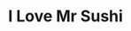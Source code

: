 ---
layout: place
title: "I Love Mr Sushi"
permalink: /missouri/st-louis/i-love-mr-sushi.html
stateAbbr: MO
stateName: Missouri
cityName: St. Louis
seo:
  name: "I Love Mr Sushi"
  type: Restaurant
  links: http://mrsushistl.com/
description: "Japanese fare from sushi to noodles is offered in this chic, ocean-themed spot with a full bar. Looking for sushi in St. Louis, Missouri? Check out I Love Mr..."
place_id: ChIJ8U69T2cz34cRNrEEXhtps6U
photos:
  - name: >-
      places/ChIJ8U69T2cz34cRNrEEXhtps6U/photos/AeeoHcLHepx974W37p15yDbnJnjyIGNh14AEwoHAyUqDl8PS92I5sJvHGjatF-weSOH2qkC078uNY2OfXudZd55RFpdPTy_TER07dvXkv_KNed3Mo7nXyEVkZfDH0OiH4qNF4ukuuPAnfCJ1p1dJpUMC9f5bbOofF_qw8arsCkXeVrasVj43xtusVb1KSc4Wem1U8P0dNxFE-gsp8wMzRCTsX4JGDssLhQhlAGyVaqgbFJmHecDQzPKmWh6cRuBXzMS23ukBTxX0tH_ZszOW5aTYS_4UMgtBeH-oaQEdKc8bwMbgQLx757TUv5HIOlTIpB58lYpHOYb0jxmf7NBYFinwXtH7LzEHzKTbY9X9e3o4uGB6clvr7vzZiTsEBn5GkTl0hftejfJN8MYx1612bD0Pi8ZogLQiD66oGZ9FhxIuEhif8A
    widthPx: 4032
    heightPx: 3024
    authorAttributions:
      - displayName: Kris Hand
        uri: https://maps.google.com/maps/contrib/109129245962900379090
        photoUri: >-
          https://lh3.googleusercontent.com/a-/ALV-UjUp3lmiLREOq456rtjg0YPGcEkaBlcj9jMsJVT3z8pavZKBasW7=s100-p-k-no-mo
    flagContentUri: >-
      https://www.google.com/local/imagery/report/?cb_client=maps_api_places.places_api&image_key=!1e10!2sCIHM0ogKEICAgIDp6MmVCg&hl=en-US
    googleMapsUri: >-
      https://www.google.com/maps/place//data=!3m4!1e2!3m2!1sCIHM0ogKEICAgIDp6MmVCg!2e10!4m2!3m1!1s0x87df33674fbd4ef1:0xa5b3691b5e04b136
  - name: >-
      places/ChIJ8U69T2cz34cRNrEEXhtps6U/photos/AeeoHcIf_rEauoFi71IiCa79lz7APIPxpNMmOP9FAIoNu_kPWyojcQAm80Qm1Pc-4NkJ1OS96bPp_WLFIqTqWYDGpJjObGQdvdAJW8U9IS--WyYEr5-elb0TW_kEPHju4qDBm2XmvMx7pz1nKSS5KGqirbrqGWcayo3gt0Bf_052ls7FzeKHphlclrl6U3YWI34T_uUdY2PFY3UiloV8jCkJpIEAtv7UmTRk9Hkc9F7Nfaqm7WA3FPssVBdFwWurmB0v31kD-kHnIVMsllQ6pPCvjwBKIksWy_5cvfKPP1pWhSdhTIg81UqPODFqNIyqRAdHD89BUDJsO1m4W-Mq8gW1V6CbTz3O5--bG60SFplBp2n4Ibc44LldJ8YTQQZPwTk_1fUiAG-kBFlOkum_X7z5v0PzYaj4cVogsDiS3vIkHHQ
    widthPx: 4000
    heightPx: 2256
    authorAttributions:
      - displayName: J Amery
        uri: https://maps.google.com/maps/contrib/115951345939951350091
        photoUri: >-
          https://lh3.googleusercontent.com/a/ACg8ocJPFBQ6vRzcdZw8tLUeqlORzUK-GQ-rLV3JBd45C1wedAYR9A=s100-p-k-no-mo
    flagContentUri: >-
      https://www.google.com/local/imagery/report/?cb_client=maps_api_places.places_api&image_key=!1e10!2sCIHM0ogKEICAgID2qNakFQ&hl=en-US
    googleMapsUri: >-
      https://www.google.com/maps/place//data=!3m4!1e2!3m2!1sCIHM0ogKEICAgID2qNakFQ!2e10!4m2!3m1!1s0x87df33674fbd4ef1:0xa5b3691b5e04b136
  - name: >-
      places/ChIJ8U69T2cz34cRNrEEXhtps6U/photos/AeeoHcInwU8i2-lwXh7qbqWBZ2Wz8hUVog0cERMSZQyo8kxkrKtXDZ8VyELdH4Yb3-X4dwOK1jjwp8WLEmXu7oqnPZZRQAsLhSz9oiWBsTN_NrnJPni6RVnkXY_LkM1KsHpy62ClyZ6zSLQxCF_5WSijkMFlohWVJ9L-xyipBiCpI_ZvIyRtrqz-sw34d01WmiwsX9TBzb36e8EHRR3shYZYPQQMLyX-qWLEn5MgTM3jgPYul2Qfz1Wq3Tj39K_HtHXO-fwnETVbj1veCX5dKvtFQLxlrWz5BD5NSlP3ey05cTLPC2iMQ8c2UWVQ2xLMCGiT6KBaBJ4fy1c_mkcc47equWM8PZlReqIotW0Ht4Ih8DixPKsGBsrZFe9Hrcu4_CAOF362IMC5W97hfpMzuq3JG4gVPA01b-rUlqXb_K8PaZc
    widthPx: 4000
    heightPx: 3000
    authorAttributions:
      - displayName: Dee Can
        uri: https://maps.google.com/maps/contrib/113258946635685532814
        photoUri: >-
          https://lh3.googleusercontent.com/a-/ALV-UjX2DAaKAZWPdPYUHbtAjdwdO3HwqP2vK4mfztDlKk_rJCLh0jQY-Q=s100-p-k-no-mo
    flagContentUri: >-
      https://www.google.com/local/imagery/report/?cb_client=maps_api_places.places_api&image_key=!1e10!2sCIHM0ogKEICAgIC76sukSQ&hl=en-US
    googleMapsUri: >-
      https://www.google.com/maps/place//data=!3m4!1e2!3m2!1sCIHM0ogKEICAgIC76sukSQ!2e10!4m2!3m1!1s0x87df33674fbd4ef1:0xa5b3691b5e04b136
  - name: >-
      places/ChIJ8U69T2cz34cRNrEEXhtps6U/photos/AeeoHcJ1dZEPsJlN5TvDP_lLvCql7LPP0ZE6tc025cFVOqMsyOideIhTfe9pmf56vkNiaHT0ZHFQOiuTyplUnE9CFqG8_5-4Jm1Wl1K_RDGzhYqupk1dJpWJmUUgyjlE4S25BM0zkZ4XojrPx3v-HIQ9JIuTQtRq2geMRPTVSv0wTM4QSsd50C4WMjQcirdjZtvKRk9QDsjysEfJrzGqdQBxiKfNaSPNRKJSbUDxw_VpUZ07HY-fJATixhAC6AiApbokwdfFtvDPzCBsBugDNVsLVRMIXDasGKaZgAVgfkoDHmcjBk96IR7pSVSQis9Vkeu92cMWwGEOO7V8m76SHV374oztgx-Tl6PEEXvQqG3qFskakPlOIgSoOxDwuuN6jUGl1l2Pq_cPz5mP8JRr5YVYTPmD_CGh3k0q7hfeWNkIH6g
    widthPx: 4032
    heightPx: 3024
    authorAttributions:
      - displayName: V N
        uri: https://maps.google.com/maps/contrib/118067076441386982198
        photoUri: >-
          https://lh3.googleusercontent.com/a-/ALV-UjWKu3T5NG7WrG-RUY5Fglm1QcogtenByqFkW_nile8xS-hRPu3w=s100-p-k-no-mo
    flagContentUri: >-
      https://www.google.com/local/imagery/report/?cb_client=maps_api_places.places_api&image_key=!1e10!2sCIHM0ogKEICAgICqleXeDQ&hl=en-US
    googleMapsUri: >-
      https://www.google.com/maps/place//data=!3m4!1e2!3m2!1sCIHM0ogKEICAgICqleXeDQ!2e10!4m2!3m1!1s0x87df33674fbd4ef1:0xa5b3691b5e04b136
  - name: >-
      places/ChIJ8U69T2cz34cRNrEEXhtps6U/photos/AeeoHcJRQV5VGMwzhDzCNdiObbHx4Dier3UGgjAaqtkoxWdV9nVX2T5SAMDFJjgYQAhSmLZdb25mm0w1jBN6orGT-R6RkpS5Ns1_ECMdyNqL1570qfw33Ht9wZ4nBaHZs5znvFOKnmBn1QvoSYl1cgqpneVPEx_mcnSY4XdujM7DsbtXXwIpZfWmMmahB_Xmkl28JEJXffb_3HM-JK2dxnS6-WyjUVlQrLOW9LivQb5PXCRdp7ELVodFiSA64OqQBAfxrJ-PCqMeBrRKxF3e_aWGsBqwe2jGPfOiC4rM9vSUmt0dU6p24W4GYUXVX_Gpf-QUG4V631l_E4exY-eO4EpD40xLdJbe8PBKJW3eI7NEwUJ5HPhrSjitJoWWPcBs472dquBb3A6mLCUIjeKZ0Er7fhczbBFuMv3Z2Mot0U4U8Xc
    widthPx: 4080
    heightPx: 3060
    authorAttributions:
      - displayName: C KiNG (kiLLaCaLKiNG)
        uri: https://maps.google.com/maps/contrib/110742360045560266775
        photoUri: >-
          https://lh3.googleusercontent.com/a-/ALV-UjX5Fmf8HEDiNtkxSTLFf4-LuARwPyJ7EG9kvQ9mzv6Y9ZWuzHKB=s100-p-k-no-mo
    flagContentUri: >-
      https://www.google.com/local/imagery/report/?cb_client=maps_api_places.places_api&image_key=!1e10!2sCIHM0ogKEICAgIDFkbaSNQ&hl=en-US
    googleMapsUri: >-
      https://www.google.com/maps/place//data=!3m4!1e2!3m2!1sCIHM0ogKEICAgIDFkbaSNQ!2e10!4m2!3m1!1s0x87df33674fbd4ef1:0xa5b3691b5e04b136
  - name: >-
      places/ChIJ8U69T2cz34cRNrEEXhtps6U/photos/AeeoHcIGfw2iuEh-cKwIwHV9tAbbzsNcsWakv8ewUBBSadS0_CL4blMH-JzMuvqRVcbQ2J9u-R7xxavmb6IEwvPzPD2ECxhxLX6ZOjZPrcXnzinFvpzCSR5xD6QbHChjIzyEJN_1iEv4GvFPFgiLqcKXaPBngg73_p3XsnIAhk2Ne6ThzajAxh48cMSup9QHR4DNEjYBFpnDvK5qn8OePZI4f0AowYDFeTlRHS-ZnoqnFvpZrgv-EVUfIl7inO1lcS6XF_i6BiBW26LKTgK3Eic7jbFKjm0hPzIxky8RdHWO_rS3MmiJyQLmwazt1ErS5z5BdpCVF3aBVKAp8HLobP5GWde6Yv0iu5yvxn6ArZxJPtJzA9MkdIInPmxPWhI0UjN6I3aMUZsfQ9Bxvm6yyXgMFoOc2pS-R2bz-_Pkuz4vxNe2rw
    widthPx: 3024
    heightPx: 4032
    authorAttributions:
      - displayName: Keren Gomez
        uri: https://maps.google.com/maps/contrib/114521496449717821941
        photoUri: >-
          https://lh3.googleusercontent.com/a-/ALV-UjUtcruJ44RtI9V2KsXeKDbwTkBaffL3UwXOdpvysNzgoVdasbs=s100-p-k-no-mo
    flagContentUri: >-
      https://www.google.com/local/imagery/report/?cb_client=maps_api_places.places_api&image_key=!1e10!2sCIHM0ogKEICAgIDExLiwbQ&hl=en-US
    googleMapsUri: >-
      https://www.google.com/maps/place//data=!3m4!1e2!3m2!1sCIHM0ogKEICAgIDExLiwbQ!2e10!4m2!3m1!1s0x87df33674fbd4ef1:0xa5b3691b5e04b136
  - name: >-
      places/ChIJ8U69T2cz34cRNrEEXhtps6U/photos/AeeoHcKIhX2HD4l0bj5ZM6Wm-sn_u8FwDfDDNGun0J7r7Int7QBU2-FWz0YNpMzSO0edRr5fzPEpmxTNcll_v-qGizGR6zOjKh0bCp7Sk4BxSZwGSfo1OKS50C8HSSjk9OYnqJMvr5bRk3zJfFKg8EquufLWnpOyy4SURY6QnL0RI9pjd6RPgvxp8Afh-YPVzI-DN2RlJ7FAWObpXj2ZrTPnNiNtJYyfl6yWN3e0OGBdzwEQsjrQMFmHEsayel8g688pqaxp1PbagMl3jVNvKiS2-iDldGbH8LBURAyX2izurRob5UwITTb1km-xbDuGnYhEywL_MPrEmg2B2l1cCZIzbGBs5IMVWC1B_XC7bLkZq7-qGDndJ5J4YpVH29rWP-eHJY_vk80W_nnCnNgrKtngfuQaaCMD1LbO-65PzyUnKx0
    widthPx: 3024
    heightPx: 4032
    authorAttributions:
      - displayName: Jacklyn Robleto
        uri: https://maps.google.com/maps/contrib/100172274964425234892
        photoUri: >-
          https://lh3.googleusercontent.com/a-/ALV-UjV1Ip5f1qVkkcxWltcAgP6GIcrAvLWFkhbxwy0Aq76A7H2GaFe4Mg=s100-p-k-no-mo
    flagContentUri: >-
      https://www.google.com/local/imagery/report/?cb_client=maps_api_places.places_api&image_key=!1e10!2sCIHM0ogKEICAgICMrPKIaQ&hl=en-US
    googleMapsUri: >-
      https://www.google.com/maps/place//data=!3m4!1e2!3m2!1sCIHM0ogKEICAgICMrPKIaQ!2e10!4m2!3m1!1s0x87df33674fbd4ef1:0xa5b3691b5e04b136
  - name: >-
      places/ChIJ8U69T2cz34cRNrEEXhtps6U/photos/AeeoHcKBb4JYZt1SCJCI4P4nVTcDQaQP-CxrxJQnmeiJCfkyeXJMX5S9RMHt_85UZv3Q66_qV03oVzs_Mrr9nzs0trHHADFhDI5wVvUJUbG65y7wNW63Xw4kXeSUvkO2sEOthhs01sKpnEM-SG_iGMe_N7qZyWwiG9RIKmlJSbkl4awfcuUeD1jd8J5W3gcyno-DfK7Nsfr3jVb21DEpRfzdfmvfCnze0lTuI6yPbXDVRVIYI0623aot1cK71d6cWQFmeA4eTgI3j1DFvRmxNMRsXOFCozeAQHzcErqTB2KMsJICXJ3ItBltRCPHSn6EpqVwolCBF150S9pCVwsKL-oi2zhEs_Ue5btkmeJ5kwCCDLBSH9ASCfLlJAvCKzoCpw-O4yNtMJ34ooz-2CX4es8YSveZlEN0yYBdsmcraTzU4hoJnxM
    widthPx: 4000
    heightPx: 3000
    authorAttributions:
      - displayName: E H
        uri: https://maps.google.com/maps/contrib/101985732508734360217
        photoUri: >-
          https://lh3.googleusercontent.com/a-/ALV-UjXQ_vv9wrFEDVZwAX6OOh1KR76aMZrTAV0hU0AvvnRYJirur0K_SA=s100-p-k-no-mo
    flagContentUri: >-
      https://www.google.com/local/imagery/report/?cb_client=maps_api_places.places_api&image_key=!1e10!2sCIHM0ogKEICAgIDcqt2q6wE&hl=en-US
    googleMapsUri: >-
      https://www.google.com/maps/place//data=!3m4!1e2!3m2!1sCIHM0ogKEICAgIDcqt2q6wE!2e10!4m2!3m1!1s0x87df33674fbd4ef1:0xa5b3691b5e04b136
  - name: >-
      places/ChIJ8U69T2cz34cRNrEEXhtps6U/photos/AeeoHcJgSzHUBxvyXhL4T_CrDHmSritsAyNE5VaZC1ZBJOuhBQZLdtiTcM7nrwihxy3yq3VGKsiMFEX3OToBan3WUvQ2WItkgabR2Ok6q3UVVWUsMDgZLWjsvrUrvHUdeq-YKCT5DuUAmgz12GZ40uPPmhmrVIK6w7WTGE2DdAFXQI6M-XQeW_5N1tHN6n5HGZkOuXEMqBnho32iFVzjiYRG2I-J8RPXWbw2QGNCAkyFKzbWv3ae7qiy9O7JyV-5lDMeSmb9u4i-KdkqaSHaqVcxxjjWDNCxBqa8YMn_ditxuTT2LckrGdgbVIild-9HmvxL58NUDfQ9f30xl1XbRg5Fm30KNZywJmP_CADmkHiWZpixsTGj0brKLm2bR4G2XeiM6EESpZiyiuztb7yYgFa8CDhqwlQsPyi_0OMGX3PN8a4PZQ
    widthPx: 3024
    heightPx: 4032
    authorAttributions:
      - displayName: Jason Kyle
        uri: https://maps.google.com/maps/contrib/103452718375346445809
        photoUri: >-
          https://lh3.googleusercontent.com/a-/ALV-UjUHYN1fYJpM-Hsf66zfrUDqz52KcsOnQguxpIdGnD1EjKLltw3Q=s100-p-k-no-mo
    flagContentUri: >-
      https://www.google.com/local/imagery/report/?cb_client=maps_api_places.places_api&image_key=!1e10!2sCIHM0ogKEICAgICE_pLXSg&hl=en-US
    googleMapsUri: >-
      https://www.google.com/maps/place//data=!3m4!1e2!3m2!1sCIHM0ogKEICAgICE_pLXSg!2e10!4m2!3m1!1s0x87df33674fbd4ef1:0xa5b3691b5e04b136
  - name: >-
      places/ChIJ8U69T2cz34cRNrEEXhtps6U/photos/AeeoHcJhDwKaBoyMAo7I5AkolgdlUIUUXnuP6vjKXIBOvJYfiuwDSDmniUi6S0_YZs_ti5XBI-hP8qG68e-ga7biGkaAifhMrkQZZtXUpQfY7sGB_nst9Dt1LTnW7won7VpDwngjlDye9JQYcZagW4rdO-GT1-_N0IXjfVbNv5jk6e2hu3q3fmdLgNHdUpHdYELV2ATy6OCtORpRgMNmAoq8ueA5kwiXG8qahDVBM1U5ks90tlaQVKchfLG35rD8YpL6tWDTLI5qB9MofFGn2Zkkbg6pC9CZeTD44HCHlOu6X_18fLUj5HC8NF_zS-LauA9Ia3zTTHvAXVS5eqWOJvdO3J7OsKzvxG9OxUGxKCDbtRC4Z178F730_OulVsPqP2_tnEQyAf3aSoCRwrlMbTf6pQREyc2EK5v4Pn4y61V55J0dyMY
    widthPx: 1599
    heightPx: 899
    authorAttributions:
      - displayName: Alexandre Fernandes
        uri: https://maps.google.com/maps/contrib/111210775350532313539
        photoUri: >-
          https://lh3.googleusercontent.com/a-/ALV-UjVarBDBYzqyTdG3coH1UKuRNjY4JBfMjV1_2CB1f37Pm4_MQNiP=s100-p-k-no-mo
    flagContentUri: >-
      https://www.google.com/local/imagery/report/?cb_client=maps_api_places.places_api&image_key=!1e10!2sCIHM0ogKEICAgICxi4SGtwE&hl=en-US
    googleMapsUri: >-
      https://www.google.com/maps/place//data=!3m4!1e2!3m2!1sCIHM0ogKEICAgICxi4SGtwE!2e10!4m2!3m1!1s0x87df33674fbd4ef1:0xa5b3691b5e04b136
address: 9443 Olive Blvd, St. Louis, MO 63132, USA
street: 9443 Olive Blvd
city: St. Louis
state: MO
zip: '63132'
country: USA
neighborhood: null
latitude: '38.674722'
longitude: '-90.379167'
accessibility_options:
  wheelchairAccessibleParking: true
  wheelchairAccessibleEntrance: true
  wheelchairAccessibleRestroom: true
  wheelchairAccessibleSeating: true
business_status: OPERATIONAL
name: I Love Mr Sushi
google_maps_links:
  directionsUri: >-
    https://www.google.com/maps/dir//''/data=!4m7!4m6!1m1!4e2!1m2!1m1!1s0x87df33674fbd4ef1:0xa5b3691b5e04b136!3e0
  placeUri: https://maps.google.com/?cid=11940002603351716150
  writeAReviewUri: >-
    https://www.google.com/maps/place//data=!4m3!3m2!1s0x87df33674fbd4ef1:0xa5b3691b5e04b136!12e1
  reviewsUri: >-
    https://www.google.com/maps/place//data=!4m4!3m3!1s0x87df33674fbd4ef1:0xa5b3691b5e04b136!9m1!1b1
  photosUri: >-
    https://www.google.com/maps/place//data=!4m3!3m2!1s0x87df33674fbd4ef1:0xa5b3691b5e04b136!10e5
primary_type: Japanese Restaurant
opening_hours:
  regular: null
  current: null
secondary_opening_hours:
  regular:
    weekdayDescriptions: null
    type: null
  current:
    weekdayDescriptions: null
    type: null
phone: (314) 432-8898
price_level: PRICE_LEVEL_INEXPENSIVE
price_range: $20 &ndash; $30
rating: '4.4'
rating_count: 546
website: http://mrsushistl.com/
reviews:
  - name: >-
      places/ChIJ8U69T2cz34cRNrEEXhtps6U/reviews/ChZDSUhNMG9nS0VJQ0FnSURfcHVtdkVBEAE
    relativePublishTimeDescription: 2 months ago
    rating: 1
    text:
      text: >-
        The man running the restaurant was very rude on the phone and when I
        came in to pick up and I also ended up with a very upset stomach. I
        would definitely not eat the tuna from here or probably anything at all.
        Even the miso soup was watery and had very little seaweed or tofu.
      languageCode: en
    originalText:
      text: >-
        The man running the restaurant was very rude on the phone and when I
        came in to pick up and I also ended up with a very upset stomach. I
        would definitely not eat the tuna from here or probably anything at all.
        Even the miso soup was watery and had very little seaweed or tofu.
      languageCode: en
    authorAttribution:
      displayName: bella stephens
      uri: https://www.google.com/maps/contrib/112228162989185834976/reviews
      photoUri: >-
        https://lh3.googleusercontent.com/a/ACg8ocJVroujPKK8p5NbpehNwuSpxb5Frsp1vKmBSteJQz6b3ZbC3A=s128-c0x00000000-cc-rp-mo-ba2
    publishTime: '2025-01-23T21:30:50.725911Z'
    flagContentUri: >-
      https://www.google.com/local/review/rap/report?postId=ChZDSUhNMG9nS0VJQ0FnSURfcHVtdkVBEAE&d=17924085&t=1
    googleMapsUri: >-
      https://www.google.com/maps/reviews/data=!4m6!14m5!1m4!2m3!1sChZDSUhNMG9nS0VJQ0FnSURfcHVtdkVBEAE!2m1!1s0x87df33674fbd4ef1:0xa5b3691b5e04b136
  - name: >-
      places/ChIJ8U69T2cz34cRNrEEXhtps6U/reviews/ChdDSUhNMG9nS0VJQ0FnSURieF9hTHVnRRAB
    relativePublishTimeDescription: 8 months ago
    rating: 4
    text:
      text: >-
        I have eaten at this Sushi restaurant for years off and on.  Today I had
        a hankering for Sushi and I said to myself, "Let's see if I LOVE
        Mr.Sushi is still good."  And guess what, it was!!!

        I got a rainbow roll and it has crab,  salmon, shrimp and snapperwith
        cucumber and avocado.  I ALWAYS order lots of Wasabi and Ginger.  I
        actually ordered online, and they gave me exactly what I requested, and
        it was fresh and so delicious!  If you haven't been there, please don't
        miss out on this delicious sushi.  They have so much variety also.  It
        was so very fresh and good.  They also still have friendly, fast
        service.
      languageCode: en
    originalText:
      text: >-
        I have eaten at this Sushi restaurant for years off and on.  Today I had
        a hankering for Sushi and I said to myself, "Let's see if I LOVE
        Mr.Sushi is still good."  And guess what, it was!!!

        I got a rainbow roll and it has crab,  salmon, shrimp and snapperwith
        cucumber and avocado.  I ALWAYS order lots of Wasabi and Ginger.  I
        actually ordered online, and they gave me exactly what I requested, and
        it was fresh and so delicious!  If you haven't been there, please don't
        miss out on this delicious sushi.  They have so much variety also.  It
        was so very fresh and good.  They also still have friendly, fast
        service.
      languageCode: en
    authorAttribution:
      displayName: Dee Can
      uri: https://www.google.com/maps/contrib/113258946635685532814/reviews
      photoUri: >-
        https://lh3.googleusercontent.com/a-/ALV-UjX2DAaKAZWPdPYUHbtAjdwdO3HwqP2vK4mfztDlKk_rJCLh0jQY-Q=s128-c0x00000000-cc-rp-mo-ba5
    publishTime: '2024-08-15T06:54:54.627747Z'
    flagContentUri: >-
      https://www.google.com/local/review/rap/report?postId=ChdDSUhNMG9nS0VJQ0FnSURieF9hTHVnRRAB&d=17924085&t=1
    googleMapsUri: >-
      https://www.google.com/maps/reviews/data=!4m6!14m5!1m4!2m3!1sChdDSUhNMG9nS0VJQ0FnSURieF9hTHVnRRAB!2m1!1s0x87df33674fbd4ef1:0xa5b3691b5e04b136
  - name: >-
      places/ChIJ8U69T2cz34cRNrEEXhtps6U/reviews/ChZDSUhNMG9nS0VJQ0FnSUMxanZQOVhBEAE
    relativePublishTimeDescription: a year ago
    rating: 5
    text:
      text: >-
        This was a last minute choice while a friend and I were in the area.
        Such a phenomenal find! The service was great! The serve we had was very
        kind and patient. She brought our appetizer quickly and the food came
        just as quick.


        The sushi rolls are HUGE! I mean for the price we paid it was a really
        great find. I’ve been to several sushi spots and I know what we got
        would have costed a whole lot more.


        I highly recommend this place for Sushi. You won’t be disappointed.
        Check the picture!
      languageCode: en
    originalText:
      text: >-
        This was a last minute choice while a friend and I were in the area.
        Such a phenomenal find! The service was great! The serve we had was very
        kind and patient. She brought our appetizer quickly and the food came
        just as quick.


        The sushi rolls are HUGE! I mean for the price we paid it was a really
        great find. I’ve been to several sushi spots and I know what we got
        would have costed a whole lot more.


        I highly recommend this place for Sushi. You won’t be disappointed.
        Check the picture!
      languageCode: en
    authorAttribution:
      displayName: Shalese Johnson
      uri: https://www.google.com/maps/contrib/108810575093433930323/reviews
      photoUri: >-
        https://lh3.googleusercontent.com/a-/ALV-UjUwk4Ae5lLA5HiP361xXhcCg461TH6JukOAkreUbn6zr5Cn3KXp0w=s128-c0x00000000-cc-rp-mo-ba2
    publishTime: '2023-12-29T19:43:53.044453Z'
    flagContentUri: >-
      https://www.google.com/local/review/rap/report?postId=ChZDSUhNMG9nS0VJQ0FnSUMxanZQOVhBEAE&d=17924085&t=1
    googleMapsUri: >-
      https://www.google.com/maps/reviews/data=!4m6!14m5!1m4!2m3!1sChZDSUhNMG9nS0VJQ0FnSUMxanZQOVhBEAE!2m1!1s0x87df33674fbd4ef1:0xa5b3691b5e04b136
  - name: >-
      places/ChIJ8U69T2cz34cRNrEEXhtps6U/reviews/ChZDSUhNMG9nS0VJQ0FnSURwNk1tVk1nEAE
    relativePublishTimeDescription: a year ago
    rating: 5
    text:
      text: >-
        We stopped in while waiting for a jewelry repair being done nearby.
        Although this place isn’t much from the outside, it is clean and has a
        great setup inside.

        We ordered a few rolls, salads, and soup. Service was quick! We had
        everything on our table within 12 min!

        The rolls were absolutely delicious!

        ** Side note, some very demanding women came in while we were eating and
        gave the waiter a pretty hard time. Despite these women and their
        aggressive nature, this particular waiter and the rest of the staff was
        very patient and kind. I can’t say I would’ve held it together the way
        the staff did. I was thoroughly impressed with the way they handled
        themselves.
      languageCode: en
    originalText:
      text: >-
        We stopped in while waiting for a jewelry repair being done nearby.
        Although this place isn’t much from the outside, it is clean and has a
        great setup inside.

        We ordered a few rolls, salads, and soup. Service was quick! We had
        everything on our table within 12 min!

        The rolls were absolutely delicious!

        ** Side note, some very demanding women came in while we were eating and
        gave the waiter a pretty hard time. Despite these women and their
        aggressive nature, this particular waiter and the rest of the staff was
        very patient and kind. I can’t say I would’ve held it together the way
        the staff did. I was thoroughly impressed with the way they handled
        themselves.
      languageCode: en
    authorAttribution:
      displayName: Kris Hand
      uri: https://www.google.com/maps/contrib/109129245962900379090/reviews
      photoUri: >-
        https://lh3.googleusercontent.com/a-/ALV-UjUp3lmiLREOq456rtjg0YPGcEkaBlcj9jMsJVT3z8pavZKBasW7=s128-c0x00000000-cc-rp-mo-ba6
    publishTime: '2023-08-15T13:21:35.248215Z'
    flagContentUri: >-
      https://www.google.com/local/review/rap/report?postId=ChZDSUhNMG9nS0VJQ0FnSURwNk1tVk1nEAE&d=17924085&t=1
    googleMapsUri: >-
      https://www.google.com/maps/reviews/data=!4m6!14m5!1m4!2m3!1sChZDSUhNMG9nS0VJQ0FnSURwNk1tVk1nEAE!2m1!1s0x87df33674fbd4ef1:0xa5b3691b5e04b136
  - name: >-
      places/ChIJ8U69T2cz34cRNrEEXhtps6U/reviews/ChZDSUhNMG9nS0VJQ0FnSUNsM2VPaE5REAE
    relativePublishTimeDescription: a year ago
    rating: 5
    text:
      text: >-
        Having lived nearby for over 10 years, this was my go-to place for
        delicious sushi for a fair price and I still come to eat here when I
        visit. It's a nice, quiet location. Clean. Friendly staff and prompt
        service. We tried a variety of rolls and the top 3 rolls that received a
        deep nod of approval were the Mexican roll, Red Dragon, and the
        Caterpillar. If you're a drinker, highly recommend the Haiku Premium
        sake. It has a very, very subtle grape flavor and goes down like water.
      languageCode: en
    originalText:
      text: >-
        Having lived nearby for over 10 years, this was my go-to place for
        delicious sushi for a fair price and I still come to eat here when I
        visit. It's a nice, quiet location. Clean. Friendly staff and prompt
        service. We tried a variety of rolls and the top 3 rolls that received a
        deep nod of approval were the Mexican roll, Red Dragon, and the
        Caterpillar. If you're a drinker, highly recommend the Haiku Premium
        sake. It has a very, very subtle grape flavor and goes down like water.
      languageCode: en
    authorAttribution:
      displayName: Vitalyevna Morozova
      uri: https://www.google.com/maps/contrib/105587045451229387029/reviews
      photoUri: >-
        https://lh3.googleusercontent.com/a-/ALV-UjV5o5_jEC8kVgyQIwHHhrmHuyq5dLaG_SgH0vK0L3ioGjcAmB1Q=s128-c0x00000000-cc-rp-mo-ba4
    publishTime: '2023-11-25T18:17:59.689842Z'
    flagContentUri: >-
      https://www.google.com/local/review/rap/report?postId=ChZDSUhNMG9nS0VJQ0FnSUNsM2VPaE5REAE&d=17924085&t=1
    googleMapsUri: >-
      https://www.google.com/maps/reviews/data=!4m6!14m5!1m4!2m3!1sChZDSUhNMG9nS0VJQ0FnSUNsM2VPaE5REAE!2m1!1s0x87df33674fbd4ef1:0xa5b3691b5e04b136
parking_options:
  freeParkingLot: true
  freeStreetParking: true
  valetParking: false
payment_options:
  acceptsCreditCards: true
  acceptsDebitCards: true
  acceptsCashOnly: false
  acceptsNfc: true
allow_dogs: null
curbside_pickup: null
delivery: true
dine_in: true
good_for_children: true
good_for_groups: true
good_for_sports: false
live_music: false
menu_for_children: false
outdoor_seating: false
reservable: true
restroom: true
serves_beer: true
serves_breakfast: false
serves_brunch: false
serves_cocktails: true
serves_coffee: false
serves_dinner: true
serves_dessert: true
serves_lunch: true
serves_vegetarian_food: true
serves_wine: true
takeout: true
summary: >-
  Japanese fare from sushi to noodles is offered in this chic, ocean-themed spot
  with a full bar.

---